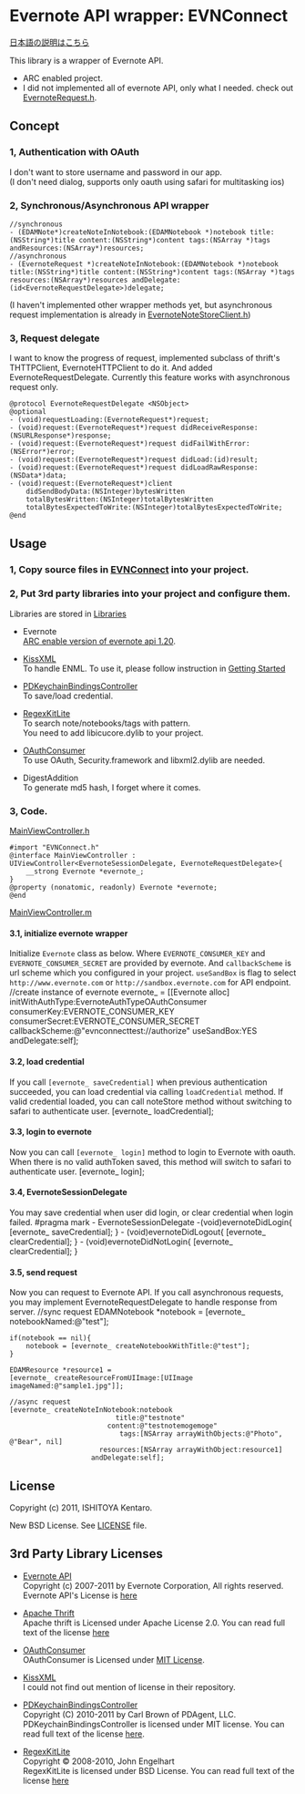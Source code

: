 Evernote API wrapper: EVNConnect
==================================
[日本語の説明はこちら](http://d.hatena.ne.jp/kent013/20120206/1328503033)

This library is a wrapper of Evernote API.  
* ARC enabled project.  
* I did not implemented all of evernote API, only what I needed.
check out [EvernoteRequest.h](https://github.com/kent013/EVNConnect/blob/master/EVNConnect/EVNConnect/EvernoteRequest.h). 

Concept
----------------------------------------------
### 1, Authentication with OAuth  
I don't want to store username and password in our app.  
(I don't need dialog, supports only oauth using safari for multitasking ios)

### 2, Synchronous/Asynchronous API wrapper  
	//synchronous
    - (EDAMNote*)createNoteInNotebook:(EDAMNotebook *)notebook title:(NSString*)title content:(NSString*)content tags:(NSArray *)tags andResources:(NSArray*)resources;
    //asynchronous
    - (EvernoteRequest *)createNoteInNotebook:(EDAMNotebook *)notebook title:(NSString*)title content:(NSString*)content tags:(NSArray *)tags resources:(NSArray*)resources andDelegate:(id<EvernoteRequestDelegate>)delegate;
(I haven't implemented other wrapper methods yet, but asynchronous request implementation is already in [EvernoteNoteStoreClient.h](https://github.com/kent013/EVNConnect/blob/master/EVNConnect/EVNConnect/EvernoteNoteStoreClient.h)) 

### 3, Request delegate  
I want to know the progress of request, implemented subclass of thrift's THTTPClient, EvernoteHTTPClient to do it. And added EvernoteRequestDelegate. Currently this feature works with asynchronous request only. 

    @protocol EvernoteRequestDelegate <NSObject>
    @optional
    - (void)requestLoading:(EvernoteRequest*)request;
    - (void)request:(EvernoteRequest*)request didReceiveResponse:(NSURLResponse*)response;
    - (void)request:(EvernoteRequest*)request didFailWithError:(NSError*)error;
    - (void)request:(EvernoteRequest*)request didLoad:(id)result;
    - (void)request:(EvernoteRequest*)request didLoadRawResponse:(NSData*)data;
    - (void)request:(EvernoteRequest*)client 
        didSendBodyData:(NSInteger)bytesWritten
        totalBytesWritten:(NSInteger)totalBytesWritten 
        totalBytesExpectedToWrite:(NSInteger)totalBytesExpectedToWrite;
    @end


Usage
---------------------------------
### 1, Copy source files in [EVNConnect](https://github.com/kent013/EVNConnect/tree/master/EVNConnect/EVNConnect) into your project.


### 2, Put 3rd party libraries into your project and configure them.
Libraries are stored in [Libraries](https://github.com/kent013/EVNConnect/tree/master/Libraries)

 * Evernote  
[ARC enable version of evernote api 1.20](http://stackoverflow.com/questions/8684039/evernote-cocoa-sdk-not-compiling-for-ios5). 

 * [KissXML](https://github.com/ddeville/KissXML)  
To handle ENML. To use it, please follow instruction in [Getting Started](https://github.com/robbiehanson/KissXML/wiki/GettingStarted)
   
 * [PDKeychainBindingsController](https://github.com/carlbrown/PDKeychainBindingsController)  
To save/load credential.
 
 * [RegexKitLite](http://regexkit.sourceforge.net/RegexKitLite/)  
To search note/notebooks/tags with pattern.   
You need to add libicucore.dylib to your project.

 * [OAuthConsumer](https://github.com/jdg/oauthconsumer)  
To use OAuth, Security.framework and libxml2.dylib are needed.

 * DigestAddition  
To generate md5 hash, I forget where it comes. 


### 3, Code.  

[MainViewController.h](https://github.com/kent013/EVNConnect/blob/master/EVNConnect/MainViewController.h)

    #import "EVNConnect.h"
    @interface MainViewController : UIViewController<EvernoteSessionDelegate, EvernoteRequestDelegate>{
        __strong Evernote *evernote_;
    }
    @property (nonatomic, readonly) Evernote *evernote; 
    @end

[MainViewController.m](https://github.com/kent013/EVNConnect/blob/master/EVNConnect/MainViewController.m)

#### 3.1, initialize evernote wrapper
Initialize `Evernote` class as below. Where `EVERNOTE_CONSUMER_KEY` and `EVERNOTE_CONSUMER_SECRET` are provided by evernote. And `callbackScheme` is url scheme which you configured in your project. `useSandBox` is flag to select `http://www.evernote.com` or `http://sandbox.evernote.com` for API endpoint.
    //create instance of evernote
    evernote_ =
        [[Evernote alloc] initWithAuthType:EvernoteAuthTypeOAuthConsumer
                               consumerKey:EVERNOTE_CONSUMER_KEY
                            consumerSecret:EVERNOTE_CONSUMER_SECRET
                            callbackScheme:@"evnconnecttest://authorize"
                                useSandBox:YES
                               andDelegate:self];

#### 3.2, load credential
If you call `[evernote_ saveCredential]` when previous authentication succeeded, you can load credential via calling `loadCredential` method. If valid credential loaded, you can call noteStore method without switching to safari to authenticate user. 
    [evernote_ loadCredential];

#### 3.3, login to evernote
Now you can call `[evernote_ login]` method to login to Evernote with oauth. When there is no valid authToken saved, this method will switch to safari to authenticate user. 
    [evernote_ login];

#### 3.4, EvernoteSessionDelegate
You may save credential when user did login, or clear credential when login failed. 
    #pragma mark - EvernoteSessionDelegate
    -(void)evernoteDidLogin{
        [evernote_ saveCredential];
    }
    - (void)evernoteDidLogout{
        [evernote_ clearCredential];
    }
    - (void)evernoteDidNotLogin{
        [evernote_ clearCredential];
    }

#### 3.5, send request 
Now you can request to Evernote API. If you call asynchronous requests, you may implement EvernoteRequestDelegate to handle response from server.
    //sync request
    EDAMNotebook *notebook = [evernote_ notebookNamed:@"test"];

    if(notebook == nil){
        notebook = [evernote_ createNotebookWithTitle:@"test"];
    }
    
    EDAMResource *resource1 = 
    [evernote_ createResourceFromUIImage:[UIImage imageNamed:@"sample1.jpg"]];
    
    //async request
    [evernote_ createNoteInNotebook:notebook 
                              title:@"testnote" 
                            content:@"testnotemogemoge" 
                               tags:[NSArray arrayWithObjects:@"Photo", @"Bear", nil]
                          resources:[NSArray arrayWithObject:resource1]
                        andDelegate:self];


License
-------------------------------------
Copyright (c) 2011, ISHITOYA Kentaro. 

New BSD License. See [LICENSE](https://github.com/kent013/EVNConnect/blob/master/LICENSE) file. 

3rd Party Library Licenses
------------------------------------
 * [Evernote API](http://www.evernote.com/about/developer/api/)  
Copyright (c) 2007-2011 by Evernote Corporation, All rights reserved.  
Evernote API's License is [here](https://github.com/kent013/EVNConnect/blob/master/Libraries/Evernote/evernote/LICENSE.txt)
 
 * [Apache Thrift](http://thrift.apache.org/)  
Apache thrift is Licensed under Apache License 2.0. You can read full text of the license [here](https://github.com/kent013/EVNConnect/blob/master/Libraries/Evernote/thrift/APACHE-LICENSE-2.0.txt)  

 * [OAuthConsumer](http://code.google.com/p/oauthconsumer/)  
OAuthConsumer is Licensed under [MIT License](http://www.opensource.org/licenses/mit-license.php).

 * [KissXML](https://github.com/ddeville/KissXML)  
I could not find out mention of license in their repository. 
   
 * [PDKeychainBindingsController](https://github.com/carlbrown/PDKeychainBindingsController)  
Copyright (C) 2010-2011 by Carl Brown of PDAgent, LLC.  
PDKeychainBindingsController is licensed under MIT license. You can read full text of the license [here](https://github.com/carlbrown/PDKeychainBindingsController/blob/master/LICENSE).
 
 * [RegexKitLite](http://regexkit.sourceforge.net/RegexKitLite/)  
Copyright © 2008-2010, John Engelhart  
RegexKitLite is licensed under BSD License. You can read full text of the license [here](http://regexkit.sourceforge.net/RegexKitLite/#LicenseInformation)